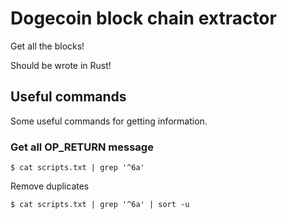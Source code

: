 # Dogecoin block chain extractor

Get all the blocks!

Should be wrote in Rust!

## Useful commands

Some useful commands for getting information.

### Get all OP_RETURN message

```
$ cat scripts.txt | grep '^6a'
```

Remove duplicates
```
$ cat scripts.txt | grep '^6a' | sort -u
```
